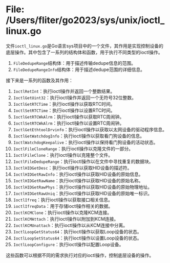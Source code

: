 # File: /Users/fliter/go2023/sys/unix/ioctl_linux.go

文件`ioctl_linux.go`是Go语言sys项目中的一个文件，其作用是实现控制设备的底层操作。其中包含了一系列的结构体和函数，用于执行不同类型的ioctl操作。

1. `FileDedupeRange`结构体：用于描述传输dedupe信息的范围。
2. `FileDedupeRangeInfo`结构体：用于描述dedupe范围的详细信息。

接下来是一系列的函数及其作用：

1. `IoctlRetInt`：执行ioctl操作并返回一个整数结果。
2. `IoctlGetUint32`：执行ioctl操作并返回一个无符号32位整数。
3. `IoctlGetRTCTime`：执行ioctl操作以获取RTC时间。
4. `IoctlSetRTCTime`：执行ioctl操作以设置RTC时间。
5. `IoctlGetRTCWkAlrm`：执行ioctl操作以获取RTC周闹钟。
6. `IoctlSetRTCWkAlrm`：执行ioctl操作以设置RTC周闹钟。
7. `IoctlGetEthtoolDrvinfo`：执行ioctl操作以获取以太网设备的驱动程序信息。
8. `IoctlGetWatchdogInfo`：执行ioctl操作以获取看门狗设备的信息。
9. `IoctlWatchdogKeepalive`：执行ioctl操作以保持看门狗设备的活动状态。
10. `IoctlFileCloneRange`：执行ioctl操作以克隆文件的一部分。
11. `IoctlFileClone`：执行ioctl操作以克隆整个文件。
12. `IoctlFileDedupeRange`：执行ioctl操作以在文件中寻找重复的数据块。
13. `IoctlHIDGetDesc`：执行ioctl操作以获取HID设备的描述符。
14. `IoctlHIDGetRawInfo`：执行ioctl操作以获取HID设备的原始信息。
15. `IoctlHIDGetRawName`：执行ioctl操作以获取HID设备的原始名称。
16. `IoctlHIDGetRawPhys`：执行ioctl操作以获取HID设备的原始物理地址。
17. `IoctlHIDGetRawUniq`：执行ioctl操作以获取HID设备的原始唯一标识。
18. `IoctlIfreq`：执行ioctl操作以获取接口相关信息。
19. `ioctlIfreqData`：用于存储ioctl操作相关的数据。
20. `IoctlKCMClone`：执行ioctl操作以克隆KCM连接。
21. `IoctlKCMAttach`：执行ioctl操作以附加到KCM连接。
22. `IoctlKCMUnattach`：执行ioctl操作以从KCM连接中分离。
23. `IoctlLoopGetStatus64`：执行ioctl操作以获取Loop设备的状态。
24. `IoctlLoopSetStatus64`：执行ioctl操作以设置Loop设备的状态。
25. `IoctlLoopConfigure`：执行ioctl操作以配置Loop设备。

这些函数可以根据不同的需求执行对应的ioctl操作，控制底层设备的操作。

